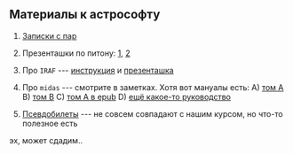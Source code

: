 ## Материалы к астрософту

1. [Записки с пар](https://taxus-d.github.io/astroconsp/Astrosoft2017/notes/index.html)
1. Презенташки по питону:
[1](https://taxus-d.github.io/astroconsp/Astrosoft2017/python/Python.pdf),
[2](https://taxus-d.github.io/astroconsp/Astrosoft2017/python/PythonII.pdf)
1. Про `IRAF` ---
[инструкция](https://taxus-d.github.io/astroconsp/Astrosoft2017/iraf/iraf_instruktsija.pdf)
и
[презенташка](https://taxus-d.github.io/astroconsp/Astrosoft2017/iraf/IRAF.pdf)
1. Про `midas` --- смотрите в заметках. Хотя вот мануалы есть:
    A) [том А](https://taxus-d.github.io/astroconsp/Astrosoft2017/midas/volume_a.ps)
    B) [том B](https://taxus-d.github.io/astroconsp/Astrosoft2017/midas/volume_b.ps)
    C) [том A в epub](https://taxus-d.github.io/astroconsp/Astrosoft2017/midas/MIDAS_Manual_VolumeA.epub)
    D) [ещё какое-то руководство](https://taxus-d.github.io/astroconsp/Astrosoft2017/midas/Ильин_Желенкова_2006_Структуры_данных_и_программирование_в_MIDAS.pdf)

1. [Псевдобилеты](https://taxus-d.github.io/astroconsp/Astrosoft2017/AstroPo_Psevdobilety.pdf) --- не совсем
совпадают с нашим курсом, но что-то полезное есть

эх, может сдадим..
